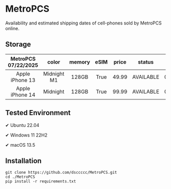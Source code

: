 # MetroPCS
Availability and estimated shipping dates of cell-phones sold by MetroPCS online.
## Storage
|MetroPCS 07/22/2025|color|memory|eSIM|price|status|shipping from|shipping to|
|:--:|:--:|:--:|:--:|:--:|:--:|:--:|:--:|
|Apple iPhone 13|Midnight M1|128GB|True|49.99|AVAILABLE|07/21/2025|07/24/2025|
|Apple iPhone 14|Midnight|128GB|True|99.99|AVAILABLE|07/21/2025|07/24/2025|

## Tested Environment
✔ Ubuntu 22.04

✔ Windows 11 22H2

✔ macOS 13.5
## Installation
```
git clone https://github.com/dsccccc/MetroPCS.git
cd ./MetroPCS
pip install -r requirements.txt
```
